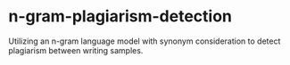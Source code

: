 # n-gram-plagiarism-detection
Utilizing an n-gram language model with synonym consideration to detect plagiarism between writing samples.
